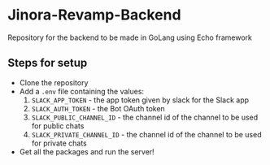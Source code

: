 # Jinora-Revamp-Backend
Repository for the backend to be made in GoLang using Echo framework

## Steps for setup
- Clone the repository
- Add a `.env` file containing the values:
  1. `SLACK_APP_TOKEN` - the app token given by slack for the Slack app
  2. `SLACK_AUTH_TOKEN` - the Bot OAuth token 
  3. `SLACK_PUBLIC_CHANNEL_ID` - the channel id of the channel to be used for public chats
  4. `SLACK_PRIVATE_CHANNEL_ID` - the channel id of the channel to be used for private chats
- Get all the packages and run the server!
